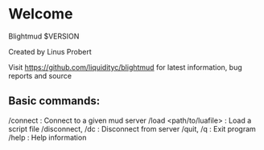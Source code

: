 # Welcome

Blightmud $VERSION

Created by Linus Probert

Visit https://github.com/liquidityc/blightmud for latest information, bug reports and source

Basic commands:
---------------
/connect <host> <port>         : Connect to a given mud server
/load <path/to/luafile>        : Load a script file
/disconnect, /dc               : Disconnect from server
/quit, /q                      : Exit program
/help                          : Help information
